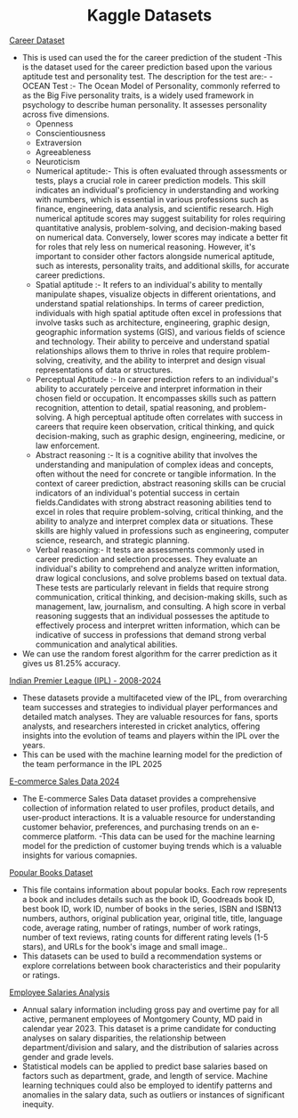 <h1 align="center">Kaggle Datasets</h1>

<a href="https://www.kaggle.com/datasets/utkarshshrivastav07/career-prediction-dataset">Career Dataset</a>
- This is used can used the for the career prediction of the student
-This is the dataset used for the career prediction based upon the various aptitude test and personality test. The description for the test are:-
  -OCEAN Test :- The Ocean Model of Personality, commonly referred to as the Big Five personality traits, is a widely used framework in psychology to describe human personality. It assesses personality across five dimensions.
    - Openness
    - Conscientiousness
    - Extraversion
    - Agreeableness
    - Neuroticism
  - Numerical aptitude:- This is often evaluated through assessments or tests, plays a crucial role in career prediction models. This skill indicates an individual's proficiency in understanding and working with numbers, which is essential in various professions such as finance, engineering, data analysis, and scientific research. High numerical aptitude scores may suggest suitability for roles requiring quantitative analysis, problem-solving, and decision-making based on numerical data. Conversely, lower scores may indicate a better fit for roles that rely less on numerical reasoning. However, it's important to consider other factors alongside numerical aptitude, such as interests, personality traits, and additional skills, for accurate career predictions.
  - Spatial aptitude :- It refers to an individual's ability to mentally manipulate shapes, visualize objects in different orientations, and understand spatial relationships. In terms of career prediction, individuals with high spatial aptitude often excel in professions that involve tasks such as architecture, engineering, graphic design, geographic information systems (GIS), and various fields of science and technology. Their ability to perceive and understand spatial relationships allows them to thrive in roles that require problem-solving, creativity, and the ability to interpret and design visual representations of data or structures.
  - Perceptual Aptitude :- In career prediction refers to an individual's ability to accurately perceive and interpret information in their chosen field or occupation. It encompasses skills such as pattern recognition, attention to detail, spatial reasoning, and problem-solving. A high perceptual aptitude often correlates with success in careers that require keen observation, critical thinking, and quick decision-making, such as graphic design, engineering, medicine, or law enforcement.
  - Abstract reasoning :- It is a cognitive ability that involves the understanding and manipulation of complex ideas and concepts, often without the need for concrete or tangible information. In the context of career prediction, abstract reasoning skills can be crucial indicators of an individual's potential success in certain fields.Candidates with strong abstract reasoning abilities tend to excel in roles that require problem-solving, critical thinking, and the ability to analyze and interpret complex data or situations. These skills are highly valued in professions such as engineering, computer science, research, and strategic planning.
  - Verbal reasoning:- It tests are assessments commonly used in career prediction and selection processes. They evaluate an individual's ability to comprehend and analyze written information, draw logical conclusions, and solve problems based on textual data. These tests are particularly relevant in fields that require strong communication, critical thinking, and decision-making skills, such as management, law, journalism, and consulting. A high score in verbal reasoning suggests that an individual possesses the aptitude to effectively process and interpret written information, which can be indicative of success in professions that demand strong verbal communication and analytical abilities.
- We can use the random forest algorithm for the carrer prediction as it gives us 81.25% accuracy.


<a href="https://www.kaggle.com/datasets/saiprudvirajy/indian-premier-league-ipl-2008-2024">Indian Premier League (IPL) - 2008-2024 </a>
- These datasets provide a multifaceted view of the IPL, from overarching team successes and strategies to individual player performances and detailed match analyses. They are valuable resources for fans, sports analysts, and researchers interested in cricket analytics, offering insights into the evolution of teams and players within the IPL over the years.
- This can be used with the machine learning model for the prediction of the team performance in the IPL 2025

<a href="https://www.kaggle.com/datasets/datascientist97/e-commerece-sales-data-2024">E-commerce Sales Data 2024 </a>
- The E-commerce Sales Data dataset provides a comprehensive collection of information related to user profiles, product details, and user-product interactions. It is a valuable resource for understanding customer behavior, preferences, and purchasing trends on an e-commerce platform.
 -This data can be used for the machine learning model for the prediction of customer buying trends which is a valuable insights for various comapnies.

 <a href="https://www.kaggle.com/datasets/tanmay43sharma/goodreads-popular-books-dataset">Popular Books Dataset</a>
 - This file contains information about popular books. Each row represents a book and includes details such as the book ID, Goodreads book ID, best book ID, work ID, number of books in the series, ISBN and ISBN13 numbers, authors, original publication year, original title, title, language code, average rating, number of ratings, number of work ratings, number of text reviews, rating counts for different rating levels (1-5 stars), and URLs for the book's image and small image..
 - This datasets can be used to build a recommendation systems or explore correlations between book characteristics and their popularity or ratings.

 <a href="https://www.kaggle.com/datasets/sahirmaharajj/employee-salaries-analysis">Employee Salaries Analysis</a>
 - Annual salary information including gross pay and overtime pay for all active, permanent employees of Montgomery County, MD paid in calendar year 2023. This dataset is a prime candidate for conducting analyses on salary disparities, the relationship between department/division and salary, and the distribution of salaries across gender and grade levels.
 - Statistical models can be applied to predict base salaries based on factors such as department, grade, and length of service. Machine learning techniques could also be employed to identify patterns and anomalies in the salary data, such as outliers or instances of significant inequity.


